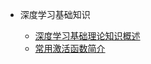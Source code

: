 - 深度学习基础知识
  
  - [深度学习基础理论知识概述](https://github.com/pengsihua2023/Deep-Learning-Lecture-Notes/blob/main/03.%20%E6%B7%B1%E5%BA%A6%E5%AD%A6%E4%B9%A0%E5%9F%BA%E7%A1%80%E7%9F%A5%E8%AF%86/%E6%B7%B1%E5%BA%A6%E5%AD%A6%E4%B9%A0%E5%9F%BA%E7%A1%80%E7%90%86%E8%AE%BA%E7%9F%A5%E8%AF%86%E6%A6%82%E8%BF%B0.md)
  - [常用激活函数简介](https://github.com/pengsihua2023/Deep-Learning-Lecture-Notes/blob/main/03.%20%E6%B7%B1%E5%BA%A6%E5%AD%A6%E4%B9%A0%E5%9F%BA%E7%A1%80%E7%9F%A5%E8%AF%86/%E6%B7%B1%E5%BA%A6%E5%AD%A6%E4%B9%A0%E5%9F%BA%E7%A1%80%E7%9F%A5%E8%AF%86%EF%BC%9A%E5%B8%B8%E7%94%A8%E6%BF%80%E6%B4%BB%E5%87%BD%E6%95%B0%E7%AE%80%E4%BB%8B.md)
